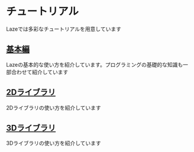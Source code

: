 # チュートリアル

Lazeでは多彩なチュートリアルを用意しています

## [基本編](/tutorial/basic)

Lazeの基本的な使い方を紹介しています。プログラミングの基礎的な知識も一部合わせて紹介しています

## [2Dライブラリ](/tutorial/2d)

2Dライブラリの使い方を紹介しています

## [3Dライブラリ](/tutorial/3d)

3Dライブラリの使い方を紹介しています

